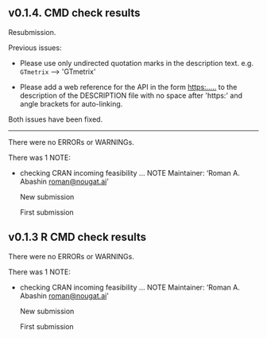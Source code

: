 ## v0.1.4. CMD check results

Resubmission. 

Previous issues:

* Please use only undirected quotation marks in the description text.
  e.g. `GTmetrix` --> 'GTmetrix'

* Please add a web reference for the API in the form <https:.....> to the
  description of the DESCRIPTION file with no space after 'https:' and
  angle brackets for auto-linking.

Both issues have been fixed.

---

There were no ERRORs or WARNINGs. 

There was 1 NOTE:

* checking CRAN incoming feasibility ... NOTE
  Maintainer: ‘Roman A. Abashin <roman@nougat.ai>’

  New submission

  First submission


## v0.1.3 R CMD check results
There were no ERRORs or WARNINGs. 

There was 1 NOTE:

* checking CRAN incoming feasibility ... NOTE
  Maintainer: ‘Roman A. Abashin <roman@nougat.ai>’

  New submission

  First submission
